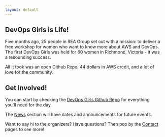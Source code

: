 ```yaml
---
layout: default
---
```


## DevOps Girls is Life!

Five months ago, 25 people in REA Group set out with a mission: to deliver a free workshop for women who want to know more about AWS and DevOps. The first DevOps Girls was held for 60 women in Richmond, Victoria - it was a resounding success.

All it took was an open Github Repo, 44 dollars in AWS credit, and a lot of love for the community.

## Get Involved!

You can start by checking the [DevOps Girls Github Repo](https://github.com/DevOpsGirls/devopsgirls-bootcamp) for everything you'll need for the day.

The [News](News) section will have dates and announcements for future events.

Want to say hi to the organizers? Have questions? Then pop by the [Contact](Contact) pages to see more!
